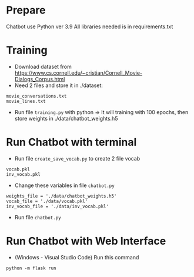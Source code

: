 Prepare
====================
Chatbot use Python ver 3.9
All libraries needed is in requirements.txt

Training
====================
* Download dataset from https://www.cs.cornell.edu/~cristian/Cornell_Movie-Dialogs_Corpus.html
* Need 2 files and store it in ./dataset:
```
movie_conversations.txt
movie_lines.txt
```
* Run file ```training.py``` with python
=> It will training with 100 epochs, then store weights in ./data/chatbot_weights.h5

Run Chatbot with terminal
====================
* Run file ```create_save_vocab.py``` to create 2 file vocab
```
vocab.pkl
inv_vocab.pkl
```
* Change these variables in file ```chatbot.py```
```
weights_file = './data/chatbot_weights.h5'
vocab_file = './data/vocab.pkl'
inv_vocab_file = './data/inv_vocab.pkl'
```
* Run file ```chatbot.py```


Run Chatbot with Web Interface
====================
* (Windows - Visual Studio Code) Run this command
```
python -m flask run
```
